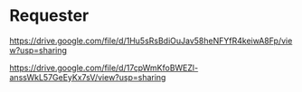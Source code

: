# Requester

https://drive.google.com/file/d/1Hu5sRsBdiOuJav58heNFYfR4keiwA8Fp/view?usp=sharing



https://drive.google.com/file/d/17cpWmKfoBWEZl-anssWkL57GeEyKx7sV/view?usp=sharing
